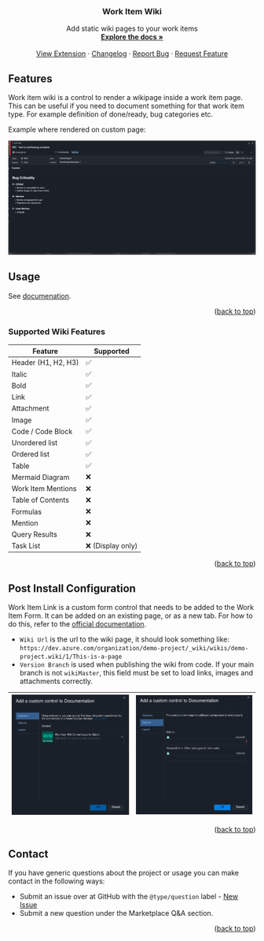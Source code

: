 <div id="top"></div>

<!-- PROJECT LOGO -->
<br />
<div align="center">
<h3 align="center">Work Item Wiki</h3>

  <p align="center">
Add static wiki pages to your work items
    <br />
    <a href="https://docs.devops-extensions.dev/docs/extensions/work-item-wiki"><strong>Explore the docs »</strong></a>
    <br />
    <br />
    <a href="https://marketplace.visualstudio.com/items?itemName=joachimdalen.work-item-wiki">View Extension</a>
    ·
    <a href="https://marketplace.visualstudio.com/items?itemName=joachimdalen.work-item-wiki/changelog">Changelog</a>
    ·
    <a href="https://github.com/joachimdalen/azdevops-work-item-wiki/issues">Report Bug</a>
    ·
    <a href="https://github.com/joachimdalen/azdevops-work-item-wiki/issues">Request Feature</a>
  </p>
</div>

## Features

Work item wiki is a control to render a wikipage inside a work item page. This can be useful if you need to document something for that work item type. For example definition of done/ready, bug categories etc.

Example where rendered on custom page:

![Product Name Screen Shot](marketplace/docs/images/bug-example.png)

## Usage

See [documenation](https://docs.devops-extensions.dev/docs/extensions/work-item-wiki).

<p align="right">(<a href="#top">back to top</a>)</p>

### Supported Wiki Features

| Feature             | Supported         |
| ------------------- | ----------------- |
| Header (H1, H2, H3) | ✅                |
| Italic              | ✅                |
| Bold                | ✅                |
| Link                | ✅                |
| Attachment          | ✅                |
| Image               | ✅                |
| Code / Code Block   | ✅                |
| Unordered list      | ✅                |
| Ordered list        | ✅                |
| Table               | ✅                |
| Mermaid Diagram     | ❌                |
| Work Item Mentions  | ❌                |
| Table of Contents   | ❌                |
| Formulas            | ❌                |
| Mention             | ❌                |
| Query Results       | ❌                |
| Task List           | ❌ (Display only) |

<p align="right">(<a href="#top">back to top</a>)</p>

## Post Install Configuration

Work Item Link is a custom form control that needs to be added to the Work Item Form. It can be added on an existing page, or as a new tab. For how to do this, refer to the [official documentation](https://docs.microsoft.com/en-us/azure/devops/organizations/settings/work/custom-controls-process?view=azure-devops#add-a-field-level-contribution-or-custom-control).

- `Wiki Url` is the url to the wiki page, it should look something like: `https://dev.azure.com/organization/demo-project/_wiki/wikis/demo-project.wiki/1/This-is-a-page`
- `Version Branch` is used when publishing the wiki from code. If your main branch is not `wikiMaster`, this field must be set to load links, images and attachments correctly.

| ![Config one](marketplace/docs/images/control-config-1.png) | ![Config two](marketplace/docs/images/control-config-2.png) |
| ----------------------------------------------------------- | ----------------------------------------------------------- |

<p align="right">(<a href="#top">back to top</a>)</p>

## Contact

If you have generic questions about the project or usage you can make contact in the following ways:

- Submit an issue over at GitHub with the `@type/question` label - [New Issue](https://github.com/joachimdalen/azdevops-work-item-wiki/issues/new)
- Submit a new question under the Marketplace Q&A section.

<p align="right">(<a href="#top">back to top</a>)</p>
